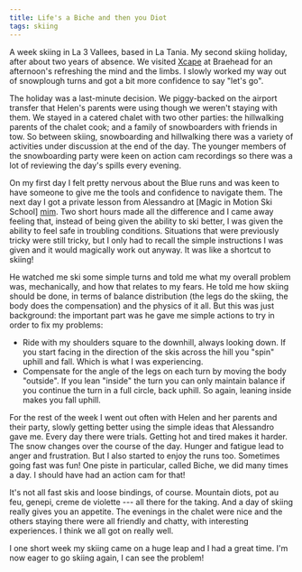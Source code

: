 ```yaml
---
title: Life's a Biche and then you Diot
tags: skiing
---
```


A week skiing in La 3 Vallees, based in La Tania. My second skiing holiday, after about two years of absence. We visited [Xcape] at Braehead for an afternoon's refreshing the mind and the limbs. I slowly worked my way out of snowplough turns and got a bit more confidence to say "let's go".

[Xcape]: <https://www.snowfactor.com/> "Indoor ski centre in Glasgow"

The holiday was a last-minute decision. We piggy-backed on the airport transfer that Helen's parents were using though we weren't staying with them. We stayed in a catered chalet with two other parties: the hillwalking parents of the chalet cook; and a family of snowboarders with friends in tow. So between skiing, snowboarding and hillwalking there was a variety of activities under discussion at the end of the day. The younger members of the snowboarding party were keen on action cam recordings so there was a lot of reviewing the day's spills every evening.

On my first day I felt pretty nervous about the Blue runs and was keen to have someone to give me the tools and confidence to navigate them. The next day I got a private lesson from Alessandro at [Magic in Motion Ski School] [mim]. Two short hours made all the difference and I came away feeling that, instead of being given the ability to ski better, I was given the ability to feel safe in troubling conditions. Situations that were previously tricky were still tricky, but I only had to recall the simple instructions I was given and it would magically work out anyway. It was like a shortcut to skiing!

[mim]: <http://www.magicfr.com/ski-school-la-tania-2/>

He watched me ski some simple turns and told me what my overall problem was, mechanically, and how that relates to my fears. He told me how skiing should be done, in terms of balance distribution (the legs do the skiing, the body does the compensation) and the physics of it all. But this was just background: the important part was he gave me simple actions to try in order to fix my problems: 

* Ride with my shoulders square to the downhill, always looking down. If you start facing in the direction of the skis across the hill you "spin" uphill and fall. Which is what I was experiencing.
* Compensate for the angle of the legs on each turn by moving the body "outside". If you lean "inside" the turn you can only maintain balance if you continue the turn in a full circle, back uphill. So again, leaning inside makes you fall uphill.

For the rest of the week I went out often with Helen and her parents and their party, slowly getting better using the simple ideas that Alessandro gave me. Every day there were trials. Getting hot and tired makes it harder. The snow changes over the course of the day. Hunger and fatigue lead to anger and frustration. But I also started to enjoy the runs too. Sometimes going fast was fun! One piste in particular, called Biche, we did many times a day. I should have had an action cam for that!

It's not all fast skis and loose bindings, of course. Mountain diots, pot au feu, genepi, creme de violette --- all there for the taking. And a day of skiing really gives you an appetite. The evenings in the chalet were nice and the others staying there were all friendly and chatty, with interesting experiences. I think we all got on really well.

I one short week my skiing came on a huge leap and I had a great time. I'm now eager to go skiing again, I can see the problem!
